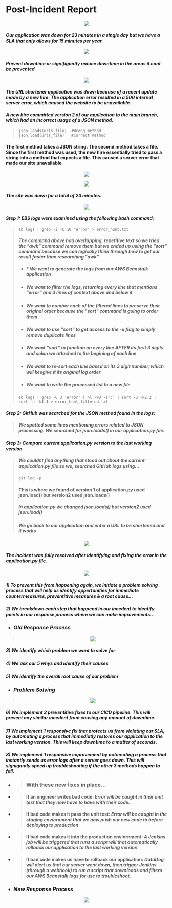 # Post-Incident Report

<p align="center">
<img src="https://github.com/djtoler/dp3-1/blob/main/assets/Screenshot%202023-09-22%20at%209.23.46%20PM.png">
</p>

#### _Our application was down for 23 minutes in a single day but we have a SLA that only allows for 15 minutes per year._ 

<p align="center">
<img src="https://github.com/djtoler/dp3-1/blob/main/assets/Screenshot%202023-09-22%20at%209.24.05%20PM.png">
</p>

#### _Prevent downtime or signifigantly reduce downtime in the areas it cant be prevented_

<p align="center">
<img src="https://github.com/djtoler/dp3-1/blob/main/assets/Screenshot%202023-09-22%20at%209.25.16%20PM.png">
</p>

#### _The URL shortener application was down because of a recent update made by a new hire. The application error resulted in a 500 internal server error, which caused the website to be unavailable._
#### _A new hire committed version 2 of our application to the main branch, which had an incorrect usage of a JSON method._
> ```
> json.loads(urls_file)  #Wrong method
> json.load(urls_file)   #Correct method
> ```
#### The first method takes a JSON string. The second method takes a file. Since the first method was used, the new hire essentially tried to pass a string into a method that expects a file. This caused a server error that made our site unavailable


<p align="center">
<img src="https://github.com/djtoler/dp3-1/blob/main/assets/Screenshot%202023-09-22%20at%209.27.15%20PM.png">
</p>

<p align="center">
<img src="https://github.com/djtoler/dp3-1/blob/main/assets/Screenshot%202023-09-22%20at%209.46.20%20PM.png">
</p>

#### _The site was down for a total of 23 minutes._
<p align="center">
<img src="https://github.com/djtoler/dp3-1/blob/main/assets/Screenshot%202023-09-22%20at%209.46.59%20PM.png">
</p>


#### _Step 1: EBS logs were examined using the following bash command:_ 
> ```
> eb logs | grep -i -C 10 "error" > error_hunt.txt
> ```
> #### _The command above had overlapping, repetitive text so we tried the "awk" command remove them but we ended up using the "sort" command because we can logically think through how to get our result faster than researching "awk"_
> * ##### _* We want to generate the logs from our AWS Beanstalk application_
> * ##### _We want to filter the logs, returning every line that mentions "error" and 3 lines of context above and below it_
> * ##### _We want to number each of the filtered lines to preserve their original order because the "sort" command is going to order them_
> * ##### _We want to use "sort" to get access to the -u flag to simply remove duplicate lines_
> * ##### _We want "sort" to function on every line AFTER its first 3 digits and colon we attached to the begining of each line_
> * ##### _We want to re-sort each line based on its 3 digit number, which will keegive it its original log order_
> * ##### _We want to write the processed list to a new file_
> ```
> eb logs | grep -C 3 'error' | nl -w3 -s':' | sort -u -k2,2 | sort -n -k1,1 > error_hunt_filtered.txt
> ```

#### _Step 2: GitHub was searched for the JSON method found in the logs:_ 
> ##### We spotted some lines mentioning errors related to JSON processing. We searched for json.loads() in our application.py file.

#### _Step 3: Compare current application.py version to the last working version_
> ##### We couldnt find anything that stood out about the current application.py file so we, searched GitHub logs using...
> ```
> git log -p
>```
> #### This is where we found of version 1 of application.py used json.load() but version2 used json.loads()
> ##### In application.py we changed json.loads() but version2 used json.load()
> ##### We go back to our application and enter a URL to be shortened and it works

<p align="center">
<img src="https://github.com/djtoler/dp3-1/blob/main/assets/Screenshot%202023-09-22%20at%209.47.23%20PM.png">
</p>

##### The incident was fully resolved after identifying and fixing the error in the application.py file.

<p align="center">
<img src="https://github.com/djtoler/dp3-1/blob/main/assets/Screenshot%202023-09-22%20at%2010.51.40%20PM.png">
</p>

##### 1) To prevent this from happening again, we initiate a problem solving process that will help us identify oppertunities for immediate countermeasures, preventitive measures & a root cause...
##### 2) We breakdown each step that happend in our incedent to identify points in our response process where we can make improvements...

* ### _Old Response Process_
> <p align="center">
> <img src="https://github.com/djtoler/dp3-1/blob/main/assets/5.drawio.png">
> </p>

##### 3) We identify which problem we want to solve for
##### 4) We ask our 5 whys and identify their causes
##### 5) We identify the overall root cause of our problem

* ### _Problem Solving_
> <p align="center">
> <img src="https://github.com/djtoler/dp3-1/blob/main/assets/6.drawio.png">
> </p>

##### 6) We implement 2 preventitive fixes to our CICD pipeline. This will prevent any similar incedent from causing any amount of downtime.
##### 7) We implement 1 responsive fix that protects us from violating our SLA, by automating a process that immediatly restores our application to the last working version. This will keep downtime to a matter of seconds.
##### 8) We implement 1 responsive improvement by automating a process that instantly sends us error logs after a server goes down. This will signigantly speed up troubleshooting if the other 3 methods happen to fail.


* > ### With these new fixes in place...
* > #### If an engineer writes bad code: _Error will be caught in their unit test that they now have to have with their code._
* > #### If bad code makes it pass the unit test: _Error will be caught in the staging enviornment that we now push our new code to before deploying to production_
* > #### If bad code makes it into the production enviornment: _A Jenkins job will be triggered that runs a script will that automatically rollback our application to the last working version_ 
* > #### If bad code makes us have to rollback our application: _DataDog will alert us that our server went down, then trigger Jenkins (through a webhook) to run a script that downloads and filters our AWS Beanstalk logs for use to troubleshoot._ 

* ### _New Response Process_
<p align="center">
<img src="https://github.com/djtoler/dp3-1/blob/main/assets/7.drawio.png">
</p>
